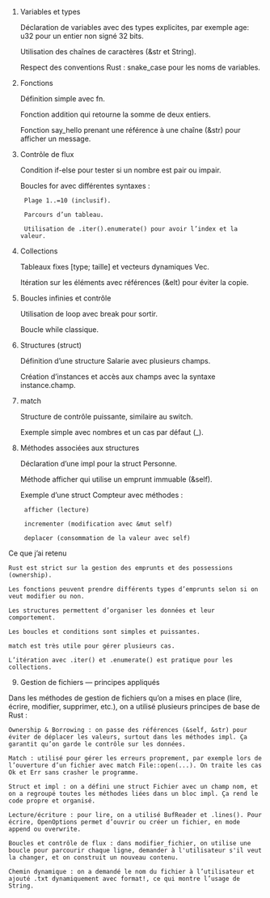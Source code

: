 1. Variables et types

    Déclaration de variables avec des types explicites, par exemple age: u32 pour un entier non signé 32 bits.

    Utilisation des chaînes de caractères (&str et String).

    Respect des conventions Rust : snake_case pour les noms de variables.

2. Fonctions

    Définition simple avec fn.

    Fonction addition qui retourne la somme de deux entiers.

    Fonction say_hello prenant une référence à une chaîne (&str) pour afficher un message.

3. Contrôle de flux

    Condition if-else pour tester si un nombre est pair ou impair.

    Boucles for avec différentes syntaxes :

        Plage 1..=10 (inclusif).

        Parcours d’un tableau.

        Utilisation de .iter().enumerate() pour avoir l’index et la valeur.

4. Collections

    Tableaux fixes [type; taille] et vecteurs dynamiques Vec<T>.

    Itération sur les éléments avec références (&elt) pour éviter la copie.

5. Boucles infinies et contrôle

    Utilisation de loop avec break pour sortir.

    Boucle while classique.

6. Structures (struct)

    Définition d’une structure Salarie avec plusieurs champs.

    Création d’instances et accès aux champs avec la syntaxe instance.champ.

7. match

    Structure de contrôle puissante, similaire au switch.

    Exemple simple avec nombres et un cas par défaut (_).

8. Méthodes associées aux structures

    Déclaration d’une impl pour la struct Personne.

    Méthode afficher qui utilise un emprunt immuable (&self).

    Exemple d’une struct Compteur avec méthodes :

        afficher (lecture)

        incrementer (modification avec &mut self)

        deplacer (consommation de la valeur avec self)

Ce que j’ai retenu

    Rust est strict sur la gestion des emprunts et des possessions (ownership).

    Les fonctions peuvent prendre différents types d’emprunts selon si on veut modifier ou non.

    Les structures permettent d’organiser les données et leur comportement.

    Les boucles et conditions sont simples et puissantes.

    match est très utile pour gérer plusieurs cas.

    L’itération avec .iter() et .enumerate() est pratique pour les collections.


9. Gestion de fichiers — principes appliqués

Dans les méthodes de gestion de fichiers qu’on a mises en place (lire, écrire, modifier, supprimer, etc.), on a utilisé plusieurs principes de base de Rust :

    Ownership & Borrowing : on passe des références (&self, &str) pour éviter de déplacer les valeurs, surtout dans les méthodes impl. Ça garantit qu’on garde le contrôle sur les données.

    Match : utilisé pour gérer les erreurs proprement, par exemple lors de l’ouverture d’un fichier avec match File::open(...). On traite les cas Ok et Err sans crasher le programme.

    Struct et impl : on a défini une struct Fichier avec un champ nom, et on a regroupé toutes les méthodes liées dans un bloc impl. Ça rend le code propre et organisé.

    Lecture/écriture : pour lire, on a utilisé BufReader et .lines(). Pour écrire, OpenOptions permet d’ouvrir ou créer un fichier, en mode append ou overwrite.

    Boucles et contrôle de flux : dans modifier_fichier, on utilise une boucle pour parcourir chaque ligne, demander à l'utilisateur s'il veut la changer, et on construit un nouveau contenu.

    Chemin dynamique : on a demandé le nom du fichier à l’utilisateur et ajouté .txt dynamiquement avec format!, ce qui montre l’usage de String.